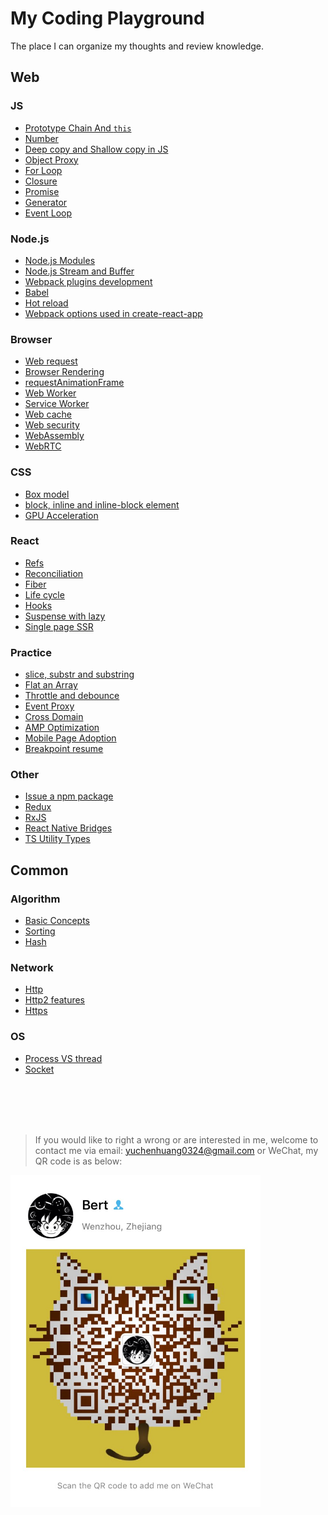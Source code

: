 # My Coding Playground

The place I can organize my thoughts and review knowledge.

## Web

### JS

- [Prototype Chain And `this`](/js/prototype.md)
- [Number](/js/number.md)
- [Deep copy and Shallow copy in JS](/js/object_copy.md)
- [Object Proxy](/js/object_proxy.md)
- [For Loop](/js/for_loop.md)
- [Closure](/js/closure.md)
- [Promise](/js/promise.md)
- [Generator](/js/generator.md)
- [Event Loop](/js/event_loop.md)

### Node.js

- [Node.js Modules](/js/node_mo.md)
- [Node.js Stream and Buffer](/js/stream_buffer.md)
- [Webpack plugins development](/modularization/webpack_structure.md)
- [Babel](/modularization/babel.md)
- [Hot reload](/modularization/hot_reload.md)
- [Webpack options used in create-react-app](/modularization/webpack_options.md)

### Browser

- [Web request](/web/request.md)
- [Browser Rendering](/web/browser_render.md)
- [requestAnimationFrame](/web/requestAnimationFrame.md)
- [Web Worker](/web/web_worker.md)
- [Service Worker](/web/service_worker.md)
- [Web cache](/web/web_cache.md)
- [Web security](/web/web_security.md)
- [WebAssembly](/web/wasm.md)
- [WebRTC]()

### CSS

- [Box model](/css/box_model.md)
- [block, inline and inline-block element]()
- [GPU Acceleration]()

### React

- [Refs](/react/refs.md)
- [Reconciliation](/react/diff.md)
- [Fiber](/react/fiber.md)
- [Life cycle](/react/life_cycle.md)
- [Hooks](/react/hooks.md)
- [Suspense with lazy](/react/lazy_load.md)
- [Single page SSR](/react/ssr.md)

### Practice

- [slice, substr and substring](/practical/string_process.md)
- [Flat an Array](/practical/flat_array.md)
- [Throttle and debounce](/practical/debounce_throttle.md)
- [Event Proxy](/practical/events_proxy.md)
- [Cross Domain](/practical/cross_domain.md)
- [AMP Optimization]()
- [Mobile Page Adoption]()
- [Breakpoint resume]()

### Other

- [Issue a npm package](/other/npm_issue.md)
- [Redux](/other/redux.md)
- [RxJS](/other/rxjs.md)
- [React Native Bridges](/other/rn_bridges.md)
- [TS Utility Types](/other/utility_types.md)

## Common

### Algorithm

- [Basic Concepts](/algorithm/concepts.md)
- [Sorting](/algorithm/common_sort.md)
- [Hash](/algorithm/common_hash.md)

### Network

- [Http](/network/http.md)
- [Http2 features](/network/http2.md)
- [Https](/network/https.md)

### OS

- [Process VS thread]()
- [Socket](/os/socket.md)


<br />
<br />
<br />
<br />

> If you would like to right a wrong or are interested in me, welcome to contact me via email: yuchenhuang0324@gmail.com or WeChat, my QR code is as below:

<img src="assets/qr_code.jpeg" width="400"/>
